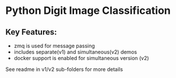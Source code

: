 # Python Digit Image Classification

## Key Features:
- zmq is used for message passing
- includes separate(v1) and simultaneous(v2) demos
- docker support is enabled for simultaneous version (v2)

See readme in v1/v2 sub-folders for more details
